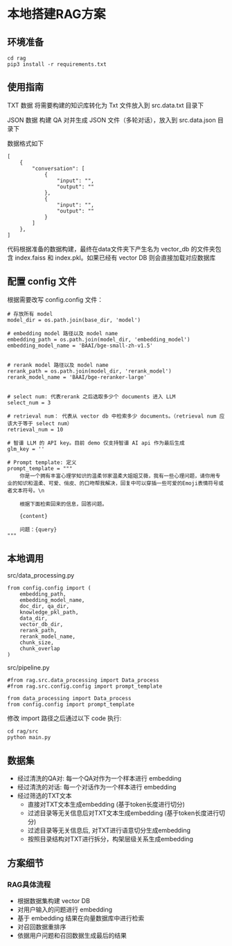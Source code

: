 # 本地搭建RAG方案
## 环境准备
```
cd rag
pip3 install -r requirements.txt
```
## 使用指南
TXT 数据
将需要构建的知识库转化为 Txt 文件放入到 src.data.txt 目录下

JSON 数据
构建 QA 对并生成 JSON 文件（多轮对话），放入到 src.data.json 目录下

数据格式如下
```
[
    {
        "conversation": [
            {
                "input": "",
                "output": ""
            },
            {
                "input": "",
                "output": ""
            }
        ]
    },
] 
```
代码根据准备的数据构建，最终在data文件夹下产生名为 vector_db 的文件夹包含 index.faiss 和 index.pkl。如果已经有 vector DB 则会直接加载对应数据库
## 配置 config 文件
根据需要改写 config.config 文件：
```
# 存放所有 model
model_dir = os.path.join(base_dir, 'model')

# embedding model 路径以及 model name
embedding_path = os.path.join(model_dir, 'embedding_model')
embedding_model_name = 'BAAI/bge-small-zh-v1.5'


# rerank model 路径以及 model name
rerank_path = os.path.join(model_dir, 'rerank_model')
rerank_model_name = 'BAAI/bge-reranker-large'


# select num: 代表rerank 之后选取多少个 documents 进入 LLM
select_num = 3

# retrieval num： 代表从 vector db 中检索多少 documents。（retrieval num 应该大于等于 select num）
retrieval_num = 10

# 智谱 LLM 的 API key。目前 demo 仅支持智谱 AI api 作为最后生成
glm_key = ''

# Prompt template: 定义
prompt_template = """
	你是一个拥有丰富心理学知识的温柔邻家温柔大姐姐艾薇，我有一些心理问题，请你用专业的知识和温柔、可爱、俏皮、的口吻帮我解决，回复中可以穿插一些可爱的Emoji表情符号或者文本符号。\n

	根据下面检索回来的信息，回答问题。

	{content}

	问题：{query}
"""
```
## 本地调用
src/data_processing.py
```
from config.config import (
    embedding_path,
    embedding_model_name,
    doc_dir, qa_dir,
    knowledge_pkl_path,
    data_dir,
    vector_db_dir,
    rerank_path,
    rerank_model_name,
    chunk_size,
    chunk_overlap
)
```
src/pipeline.py
```
#from rag.src.data_processing import Data_process
#from rag.src.config.config import prompt_template 

from data_processing import Data_process
from config.config import prompt_template
```
修改 import 路径之后通过以下 code 执行:
```
cd rag/src
python main.py
```
## 数据集
- 经过清洗的QA对: 每一个QA对作为一个样本进行 embedding
- 经过清洗的对话: 每一个对话作为一个样本进行 embedding
- 经过筛选的TXT文本
    - 直接对TXT文本生成embedding (基于token长度进行切分)
    - 过滤目录等无关信息后对TXT文本生成embedding (基于token长度进行切分)
    - 过滤目录等无关信息后, 对TXT进行语意切分生成embedding
    - 按照目录结构对TXT进行拆分，构架层级关系生成embedding
## 方案细节
### RAG具体流程
- 根据数据集构建 vector DB
- 对用户输入的问题进行 embedding
- 基于 embedding 结果在向量数据库中进行检索
- 对召回数据重排序
- 依据用户问题和召回数据生成最后的结果
